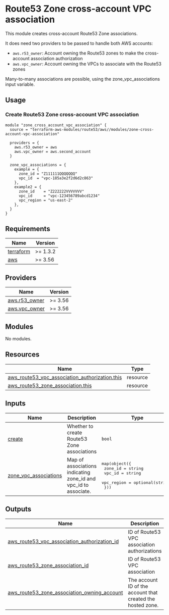 # Route53 Zone cross-account VPC association

This module creates cross-account Route53 Zone associations.

It does need two providers to be passed to handle both AWS accounts:
- `aws.r53_owner`: Account owning the Route53 zones to make the cross-account association authorization
- `aws.vpc_owner`: Account owning the VPCs to associate with the Route53 zones

Many-to-many associations are possible, using the zone_vpc_associations input variable.

## Usage

### Create Route53 Zone cross-account VPC association

```hcl
module "zone_cross_account_vpc_association" {
  source = "terraform-aws-modules/route53/aws//modules/zone-cross-account-vpc-association"

  providers = {
    aws.r53_owner = aws
    aws.vpc_owner = aws.second_account
  }

  zone_vpc_associations = {
    example = {
      zone_id = "Z111111QQQQQQQ"
      vpc_id  = "vpc-185a3e2f2d6d2c863"
    },
    example2 = {
      zone_id    = "Z222222VVVVVVV"
      vpc_id     = "vpc-123456789abcd1234"
      vpc_region = "us-east-2"
    },
  }
}
```

<!-- BEGIN_TF_DOCS -->
## Requirements

| Name | Version |
|------|---------|
| <a name="requirement_terraform"></a> [terraform](#requirement\_terraform) | >= 1.3.2 |
| <a name="requirement_aws"></a> [aws](#requirement\_aws) | >= 3.56 |

## Providers

| Name | Version |
|------|---------|
| <a name="provider_aws.r53_owner"></a> [aws.r53\_owner](#provider\_aws.r53\_owner) | >= 3.56 |
| <a name="provider_aws.vpc_owner"></a> [aws.vpc\_owner](#provider\_aws.vpc\_owner) | >= 3.56 |

## Modules

No modules.

## Resources

| Name | Type |
|------|------|
| [aws_route53_vpc_association_authorization.this](https://registry.terraform.io/providers/hashicorp/aws/latest/docs/resources/route53_vpc_association_authorization) | resource |
| [aws_route53_zone_association.this](https://registry.terraform.io/providers/hashicorp/aws/latest/docs/resources/route53_zone_association) | resource |

## Inputs

| Name | Description | Type | Default | Required |
|------|-------------|------|---------|:--------:|
| <a name="input_create"></a> [create](#input\_create) | Whether to create Route53 Zone associations | `bool` | `true` | no |
| <a name="input_zone_vpc_associations"></a> [zone\_vpc\_associations](#input\_zone\_vpc\_associations) | Map of associations indicating zone\_id and vpc\_id to associate. | <pre>map(object({<br/>    zone_id    = string<br/>    vpc_id     = string<br/>    vpc_region = optional(string)<br/>  }))</pre> | `{}` | no |

## Outputs

| Name | Description |
|------|-------------|
| <a name="output_aws_route53_vpc_association_authorization_id"></a> [aws\_route53\_vpc\_association\_authorization\_id](#output\_aws\_route53\_vpc\_association\_authorization\_id) | ID of Route53 VPC association authorizations |
| <a name="output_aws_route53_zone_association_id"></a> [aws\_route53\_zone\_association\_id](#output\_aws\_route53\_zone\_association\_id) | ID of Route53 VPC association |
| <a name="output_aws_route53_zone_association_owning_account"></a> [aws\_route53\_zone\_association\_owning\_account](#output\_aws\_route53\_zone\_association\_owning\_account) | The account ID of the account that created the hosted zone. |
<!-- END_TF_DOCS -->
